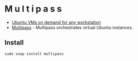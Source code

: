 # M u l t i p a s s

- [Ubuntu VMs on demand for any workstation](https://multipass.run/)
- [Multipass](https://github.com/canonical/multipass) - Multipass orchestrates virtual Ubuntu instances.

## Install
````powershell
sudo snap install multipass
````
